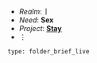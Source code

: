 * _Realm_: **ᛁ**
* _Need_: **Sex**
* _Project_: **[Stay](#stay)**
* ⋮ 

```ccard
type: folder_brief_live
```
 
